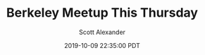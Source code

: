 ---
layout: podcast
title: "Berkeley Meetup This Thursday"
author: Scott Alexander
description: https://slatestarcodex.com/2019/10/09/berkeley-meetup-this-thursday/
date: 2019-10-09 22:35:00 PDT
length: 190193
duration: 47
guid: berkeley-meetup-this-thursday
---